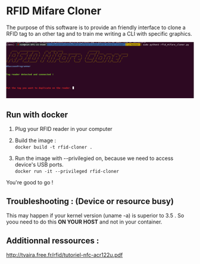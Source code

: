 # RFID Mifare Cloner

The purpose of this software is to provide an friendly interface to clone a RFID tag to an other tag and to train me 
writing a CLI with specific graphics.

![Alt text](rfid_cloner.png?raw=true "Title")



## Run with docker

1) Plug your RFID reader in your computer

2) Build the image :  
`docker build -t rfid-cloner .`  

3) Run the image with --privilegied on, because we need to access device's USB ports.  
`docker run -it --privileged rfid-cloner `


You're good to go ! 

## Troubleshooting : (Device or resource busy) 

This may happen if your kernel version (uname -a) is superior to 3.5 . So yoou need to do this **ON YOUR HOST** and not in your container.





## Additionnal ressources : 

http://tvaira.free.fr/rfid/tutoriel-nfc-acr122u.pdf
